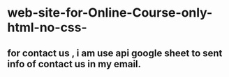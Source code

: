 # web-site-for-Online-Course-only-html-no-css-
## for contact us , i am use api google sheet to sent info of contact us in my email.

